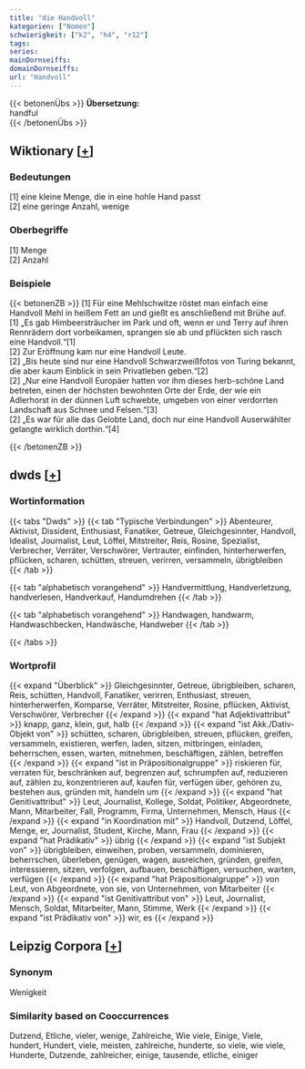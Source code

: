 ```yaml
---
title: "die Handvoll"
kategorien: ["Nomen"]
schwierigkeit: ["k2", "h4", "r12"]
tags:
series:
mainDornseiffs:
domainDornseiffs:
url: "Handvoll"
---
```


{{< betonenÜbs >}}
**Übersetzung:**  
handful  
{{< /betonenÜbs >}}

## Wiktionary [[+](https://de.wiktionary.org/wiki/Handvoll)]

### Bedeutungen
[1] eine kleine Menge, die in eine hohle Hand passt  
[2] eine geringe Anzahl, wenige  

### Oberbegriffe
[1] Menge  
[2] Anzahl  

### Beispiele
{{< betonenZB >}}
[1] Für eine Mehlschwitze röstet man einfach eine Handvoll Mehl in heißem Fett an und gießt es anschließend mit Brühe auf.  
[1] „Es gab Himbeersträucher im Park und oft, wenn er und Terry auf ihren Rennrädern dort vorbeikamen, sprangen sie ab und pflückten sich rasch eine Handvoll.“[1]  
[2] Zur Eröffnung kam nur eine Handvoll Leute.  
[2] „Bis heute sind nur eine Handvoll Schwarzweißfotos von Turing bekannt, die aber kaum Einblick in sein Privatleben geben.“[2]  
[2] „Nur eine Handvoll Europäer hatten vor ihm dieses herb-schöne Land betreten, einen der höchsten bewohnten Orte der Erde, der wie ein Adlerhorst in der dünnen Luft schwebte, umgeben von einer verdorrten Landschaft aus Schnee und Felsen.“[3]  
[2] „Es war für alle das Gelobte Land, doch nur eine Handvoll Auserwählter gelangte wirklich dorthin.“[4]  

{{< /betonenZB >}}


## dwds [[+](https://www.dwds.de/wb/Handvoll)]

### Wortinformation
{{< tabs "Dwds" >}}
{{< tab "Typische Verbindungen" >}}
Abenteurer, Aktivist, Dissident, Enthusiast, Fanatiker, Getreue, Gleichgesinnter, Handvoll, Idealist, Journalist, Leut, Löffel, Mitstreiter, Reis, Rosine, Spezialist, Verbrecher, Verräter, Verschwörer, Vertrauter, einfinden, hinterherwerfen, pflücken, scharen, schütten, streuen, verirren, versammeln, übrigbleiben
{{< /tab >}}

{{< tab "alphabetisch vorangehend" >}}
Handvermittlung, Handverletzung, handverlesen, Handverkauf, Handumdrehen
{{< /tab >}}

{{< tab "alphabetisch vorangehend" >}}
Handwagen, handwarm, Handwaschbecken, Handwäsche, Handweber
{{< /tab >}}

{{< /tabs >}}

### Wortprofil
{{< expand "Überblick" >}} Gleichgesinnter, Getreue, übrigbleiben, scharen, Reis, schütten, Handvoll, Fanatiker, verirren, Enthusiast, streuen, hinterherwerfen, Komparse, Verräter, Mitstreiter, Rosine, pflücken, Aktivist, Verschwörer, Verbrecher {{< /expand >}}
{{< expand "hat Adjektivattribut" >}} knapp, ganz, klein, gut, halb {{< /expand >}}
{{< expand "ist Akk./Dativ-Objekt von" >}} schütten, scharen, übrigbleiben, streuen, pflücken, greifen, versammeln, existieren, werfen, laden, sitzen, mitbringen, einladen, beherrschen, essen, warten, mitnehmen, beschäftigen, zählen, betreffen {{< /expand >}}
{{< expand "ist in Präpositionalgruppe" >}} riskieren für, verraten für, beschränken auf, begrenzen auf, schrumpfen auf, reduzieren auf, zählen zu, konzentrieren auf, kaufen für, verfügen über, gehören zu, bestehen aus, gründen mit, handeln um {{< /expand >}}
{{< expand "hat Genitivattribut" >}} Leut, Journalist, Kollege, Soldat, Politiker, Abgeordnete, Mann, Mitarbeiter, Fall, Programm, Firma, Unternehmen, Mensch, Haus {{< /expand >}}
{{< expand "in Koordination mit" >}} Handvoll, Dutzend, Löffel, Menge, er, Journalist, Student, Kirche, Mann, Frau {{< /expand >}}
{{< expand "hat Prädikativ" >}} übrig {{< /expand >}}
{{< expand "ist Subjekt von" >}} übrigbleiben, einweihen, proben, versammeln, dominieren, beherrschen, überleben, genügen, wagen, ausreichen, gründen, greifen, interessieren, sitzen, verfolgen, aufbauen, beschäftigen, versuchen, warten, verfügen {{< /expand >}}
{{< expand "hat Präpositionalgruppe" >}} von Leut, von Abgeordnete, von sie, von Unternehmen, von Mitarbeiter {{< /expand >}}
{{< expand "ist Genitivattribut von" >}} Leut, Journalist, Mensch, Soldat, Mitarbeiter, Mann, Stimme, Werk {{< /expand >}}
{{< expand "ist Prädikativ von" >}} wir, es {{< /expand >}}

## Leipzig Corpora [[+](https://corpora.uni-leipzig.de/en/res?word=Handvoll&corpusId=deu_newscrawl-public_2018)]


### Synonym
Wenigkeit


### Similarity based on Cooccurrences
Dutzend, Etliche, vieler, wenige, Zahlreiche, Wie viele, Einige, Viele, hundert, Hundert, viele, meisten, zahlreiche, hunderte, so viele, wie viele, Hunderte, Dutzende, zahlreicher, einige, tausende, etliche, einiger

